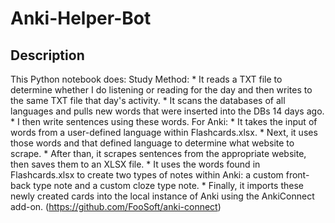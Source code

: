 # Anki-Helper-Bot
## Description
This Python notebook does:
    Study Method:
        * It reads a TXT file to determine whether I do listening or reading for the day and then writes to the same TXT file that day's activity.
        * It scans the databases of all languages and pulls new words that were inserted into the DBs 14 days ago.
            * I then write sentences using these words.
    For Anki:
        * It takes the input of words from a user-defined language within Flashcards.xlsx.
        * Next, it uses those words and that defined language to determine what website to scrape.
        * After than, it scrapes sentences from the appropriate website, then saves them to an XLSX file.
        * It uses the words found in Flashcards.xlsx to create two types of notes within Anki: a custom front-back type note and a custom cloze type note.
        * Finally, it imports these newly created cards into the local instance of Anki using the AnkiConnect add-on. (https://github.com/FooSoft/anki-connect)
  
